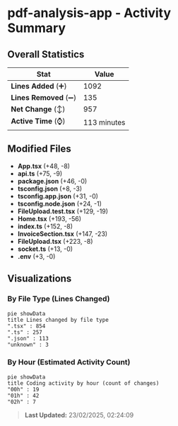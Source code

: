 # pdf-analysis-app - Activity Summary 

## Overall Statistics

| Stat                   | Value                                                             |
| ---------------------- | ----------------------------------------------------------------- |
| **Lines Added** (➕)   | 1092                                          |
| **Lines Removed** (➖) | 135                                        |
| **Net Change** (↕)    | 957                |
| **Active Time** (⌚)   | 113 minutes |


## Modified Files
- **App.tsx** (+48, -8)
- **api.ts** (+75, -9)
- **package.json** (+46, -0)
- **tsconfig.json** (+8, -3)
- **tsconfig.app.json** (+31, -0)
- **tsconfig.node.json** (+24, -1)
- **FileUpload.test.tsx** (+129, -19)
- **Home.tsx** (+193, -56)
- **index.ts** (+152, -8)
- **InvoiceSection.tsx** (+147, -23)
- **FileUpload.tsx** (+223, -8)
- **socket.ts** (+13, -0)
- **.env** (+3, -0)

## Visualizations

### By File Type (Lines Changed)

```mermaid
pie showData
title Lines changed by file type
".tsx" : 854
".ts" : 257
".json" : 113
"unknown" : 3
```

### By Hour (Estimated Activity Count)

```mermaid
pie showData
title Coding activity by hour (count of changes)
"00h" : 19
"01h" : 42
"02h" : 7
```


> **Last Updated:** 23/02/2025, 02:24:09